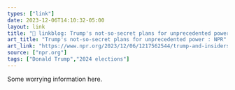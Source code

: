 ```yaml
---
types: ["link"]
date: 2023-12-06T14:10:32-05:00
layout: link
title: "🔗 linkblog: Trump's not-so-secret plans for unprecedented power : NPR'"
art_title: "Trump's not-so-secret plans for unprecedented power : NPR"
art_link: "https://www.npr.org/2023/12/06/1217562544/trump-and-insiders-craft-plans-for-unprecedented-power"
source: ["npr.org"]
tags: ["Donald Trump","2024 elections"]
---
```

Some worrying information here.
